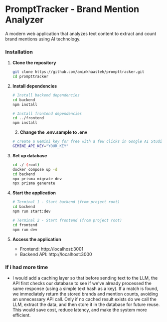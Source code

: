 # PromptTracker - Brand Mention Analyzer

A modern web application that analyzes text content to extract and count brand mentions using AI technology.

### Installation

1. **Clone the repository**
   ```bash
   git clone https://github.com/aminkhaasteh/prompttracker.git
   cd prompttracker
   ```

2. **Install dependencies**
   ```bash
   # Install backend dependencies
   cd backend
   npm install
   
   # Install frontend dependencies
   cd ../frontend
   npm install
   ```

   2. **Change the .env.sample to .env**
   ```bash
   # create a Gemini key for free with a few clicks in Google AI Studio.
   GEMINI_API_KEY="YOUR_KEY"
      ```


3. **Set up database**
   ```bash
   cd ./ (root)
   docker compose up -d
   cd backend
   npx prisma migrate dev
   npx prisma generate
   ```

4. **Start the application**
   ```bash
   # Terminal 1 - Start backend (from project root)
   cd backend
   npm run start:dev
   
   # Terminal 2 - Start frontend (from project root)
   cd frontend
   npm run dev
   ```

5. **Access the application**
   - Frontend: http://localhost:3001
   - Backend API: http://localhost:3000


### If i had more time
- I would add a caching layer so that before sending text to the LLM, the API first checks our database to see if we’ve already processed the same response (using a simple text hash as a key). If a match is found, we immediately return the stored brands and mention counts, avoiding an unnecessary API call. Only if no cached result exists do we call the LLM, extract the data, and then store it in the database for future reuse. This would save cost, reduce latency, and make the system more efficient.
